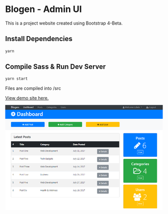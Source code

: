 # Blogen - Admin UI

This is a project website created using Bootstrap 4-Beta.

## Install Dependencies

```bash
yarn
```

## Compile Sass & Run Dev Server

```bash
yarn start
```

Files are compiled into /src

[View demo site here.](https://webdevtuts.github.io/blogen_admin_ui/)

![Preview](screenshot.png)
